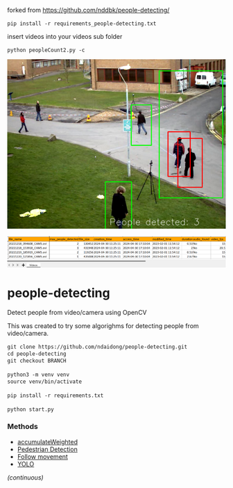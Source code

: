 forked from https://github.com/nddbk/people-detecting/

```
pip install -r requirements_people-detecting.txt
```
insert videos into your videos sub folder

```
python peopleCount2.py -c
```
![alt text](images/people_detection1.png)


![alt text](images/videos_xlsx.png)




# people-detecting
Detect people from video/camera using OpenCV

This was created to try some algorighms for detecting people from video/camera. 

```
git clone https://github.com/ndaidong/people-detecting.git
cd people-detecting
git checkout BRANCH

python3 -m venv venv
source venv/bin/activate

pip install -r requirements.txt

python start.py
```


### Methods

- [accumulateWeighted](https://github.com/ndaidong/people-detecting/tree/accumulateWeighted)
- [Pedestrian Detection](https://github.com/ndaidong/people-detecting/tree/Pedestrian)
- [Follow movement](https://github.com/ndaidong/people-detecting/tree/FollowMovement)
- [YOLO](https://github.com/ndaidong/people-detecting/tree/YOLO)

*(continuous)*


